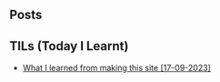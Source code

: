 <article>

## Posts

</article>

<article>

## TILs (Today I Learnt)

- [What I learned from making this site [17-09-2023]](index.html?file=posts/17-09-2023-TIL-html.md)

</article>


